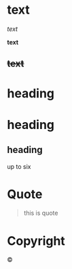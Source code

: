 # text

_text_

**text**

~~text~~
---
# heading

# heading

## heading

up to six

# Quote
>this is quote

# Copyright
&copy;
